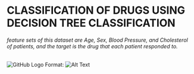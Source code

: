 # CLASSIFICATION OF DRUGS USING DECISION TREE CLASSIFICATION

<h6>feature sets of this dataset are Age, Sex, Blood Pressure, and Cholesterol of patients, and the target is the drug that each patient responded to.</h6>

![GitHub Logo](C:\Users\asd\Desktop\123.png)
Format: ![Alt Text](url)
